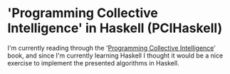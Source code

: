# 'Programming Collective Intelligence' in Haskell (PCIHaskell)

I'm currently reading through the '[Programming Collective Intelligence](http://www.amazon.com/gp/product/0596529325?ie=UTF8&tag=giusjour-20&linkCode=as2&camp=1789&creative=390957&creativeASIN=0596529325)' book, and since I'm currently learning Haskell I thought it would be a nice exercise to implement the presented algorithms in Haskell. 